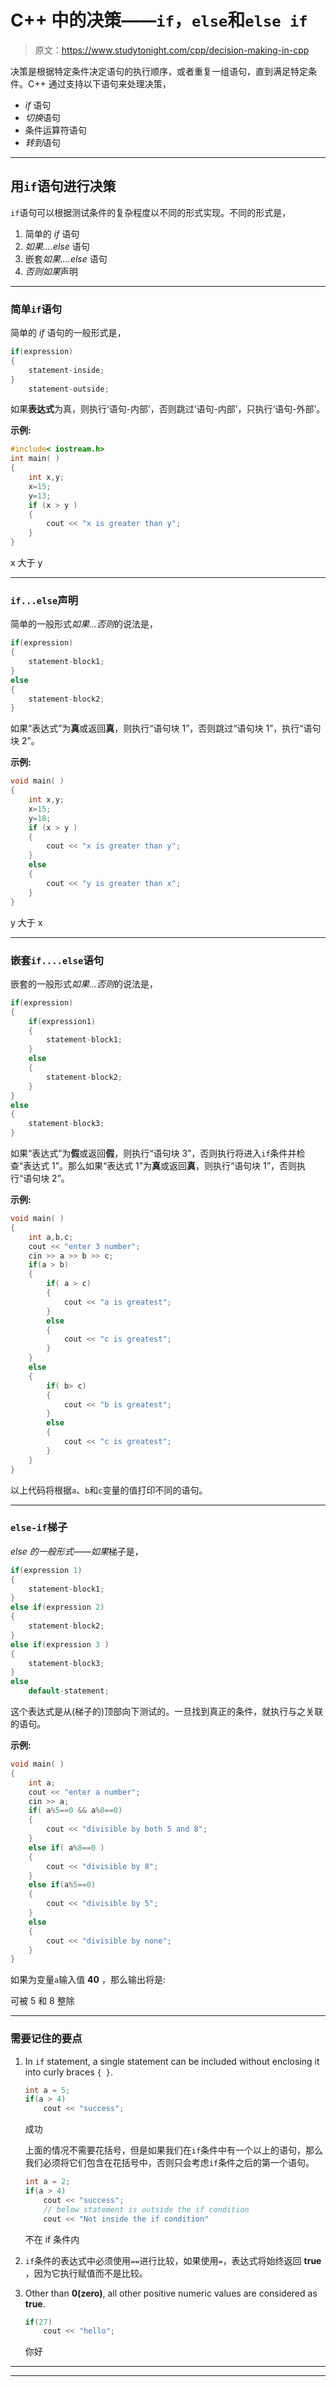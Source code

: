 # C++ 中的决策——`if`，`else`和`else if`

> 原文：<https://www.studytonight.com/cpp/decision-making-in-cpp>

决策是根据特定条件决定语句的执行顺序，或者重复一组语句，直到满足特定条件。C++ 通过支持以下语句来处理决策，

*   *if* 语句
*   *切换*语句
*   条件运算符语句
*   *转到*语句

* * *

## 用`if`语句进行决策

`if`语句可以根据测试条件的复杂程度以不同的形式实现。不同的形式是，

1.  简单的 *if* 语句
2.  *如果....else* 语句
3.  嵌套*如果....else* 语句
4.  *否则如果*声明

* * *

### 简单`if`语句

简单的 *if* 语句的一般形式是，

```cpp
if(expression)
{
    statement-inside;
}
    statement-outside; 
```

如果**表达式**为真，则执行‘语句-内部’，否则跳过‘语句-内部’，只执行‘语句-外部’。

**示例:**

```cpp
#include< iostream.h>
int main( )
{
    int x,y;
    x=15;
    y=13;
    if (x > y )
    {
        cout << "x is greater than y";
    }
}
```

x 大于 y

* * *

### `if...else`声明

简单的一般形式*如果...否则*的说法是，

```cpp
if(expression)
{
    statement-block1;
}
else
{
    statement-block2;
} 
```

如果“表达式”为**真**或返回**真**，则执行“语句块 1”，否则跳过“语句块 1”，执行“语句块 2”。

**示例:**

```cpp
void main( )
{
    int x,y;
    x=15;
    y=18;
    if (x > y )
    {
        cout << "x is greater than y";
    }
    else
    {
        cout << "y is greater than x";
    }
}
```

y 大于 x

* * *

### 嵌套`if....else`语句

嵌套的一般形式*如果...否则*的说法是，

```cpp
if(expression)
{
    if(expression1)
    {
        statement-block1;
    }
    else 
    {
        statement-block2;
    }
}
else
{
    statement-block3;
}
```

如果“表达式”为**假**或返回**假**，则执行“语句块 3”，否则执行将进入`if`条件并检查“表达式 1”。那么如果“表达式 1”为**真**或返回**真**，则执行“语句块 1”，否则执行“语句块 2”。

**示例:**

```cpp
void main( )
{
    int a,b,c;
    cout << "enter 3 number";
    cin >> a >> b >> c;
    if(a > b)
    {
        if( a > c)
        {
            cout << "a is greatest";
        }
        else 
        {
            cout << "c is greatest";
        }
    }
    else
    {
        if( b> c)
        {
            cout << "b is greatest";
        }
        else
        {
            cout << "c is greatest";
        }
    }
}
```

以上代码将根据`a`、`b`和`c`变量的值打印不同的语句。

* * *

### `else-if`梯子

*else 的一般形式——如果*梯子是，

```cpp
if(expression 1)
{
    statement-block1;
}
else if(expression 2) 
{
    statement-block2;
}
else if(expression 3 ) 
{
    statement-block3;
}
else 
    default-statement;
```

这个表达式是从(梯子的)顶部向下测试的。一旦找到真正的条件，就执行与之关联的语句。

**示例:**

```cpp
void main( )
{
    int a;
    cout << "enter a number";
    cin >> a;
    if( a%5==0 && a%8==0)
    {
        cout << "divisible by both 5 and 8";
    }  
    else if( a%8==0 )
    {
        cout << "divisible by 8";
    }
    else if(a%5==0)
    {
        cout << "divisible by 5";
    }
    else 
    {
        cout << "divisible by none";
    }
}
```

如果为变量`a`输入值 **40** ，那么输出将是:

可被 5 和 8 整除

* * *

### 需要记住的要点

1.  In `if` statement, a single statement can be included without enclosing it into curly braces `{ }`.

    ```cpp
    int a = 5;
    if(a > 4)
        cout << "success"; 
    ```

    成功

    上面的情况不需要花括号，但是如果我们在`if`条件中有一个以上的语句，那么我们必须将它们包含在花括号中，否则只会考虑`if`条件之后的第一个语句。

    ```cpp
    int a = 2;
    if(a > 4)
        cout << "success";
        // below statement is outside the if condition
        cout << "Not inside the if condition" 
    ```

    不在 if 条件内

2.  `if`条件的表达式中必须使用`==`进行比较，如果使用`=`，表达式将始终返回 **true** ，因为它执行赋值而不是比较。
3.  Other than **0(zero)**, all other positive numeric values are considered as **true**.

    ```cpp
    if(27)
        cout << "hello"; 
    ```

    你好

* * *

* * *